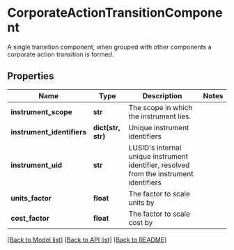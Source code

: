 # CorporateActionTransitionComponent

A single transition component, when grouped with other components a corporate action transition is formed.

## Properties
Name | Type | Description | Notes
------------ | ------------- | ------------- | -------------
**instrument_scope** | **str** | The scope in which the instrument lies. | 
**instrument_identifiers** | **dict(str, str)** | Unique instrument identifiers | 
**instrument_uid** | **str** | LUSID&#39;s internal unique instrument identifier, resolved from the instrument identifiers | 
**units_factor** | **float** | The factor to scale units by | 
**cost_factor** | **float** | The factor to scale cost by | 

[[Back to Model list]](../README.md#documentation-for-models) [[Back to API list]](../README.md#documentation-for-api-endpoints) [[Back to README]](../README.md)


